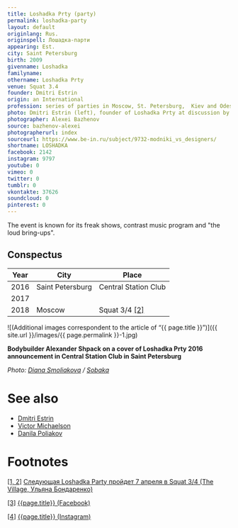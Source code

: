 ```yaml
---
title: Loshadka Prty (party)
permalink: loshadka-party
layout: default
originlang: Rus.
originspell: Лошадка-парти
appearing: Est.
city: Saint Petersburg
birth: 2009
givenname: Loshadka
familyname:
othername: Loshadka Prty
venue: Squat 3.4
founder: Dmitri Estrin
origin: an International
profession: series of parties in Moscow, St. Petersburg,  Kiev and Odessa
photo: Dmitri Estrin (left), founder of Loshadka Prty at discussion by Be-in.ru in 2010
photographer: Alexei Bazhenov
source: bazhenov-alexei
photographerurl: index
sourceurl: https://www.be-in.ru/subject/9732-modniki_vs_designers/
shortname: LOSHADKA
facebook: 2142
instagram: 9797
youtube: 0
vimeo: 0
twitter: 0
tumblr: 0
vkontakte: 37626
soundcloud: 0
pinterest: 0
---
```


The event is known for its freak shows, contrast music program and "the loud bring-ups".

## Conspectus

|Year|City|Place|
|-|-|-|
|2016|Saint Petersburg|Central Station Club|
|2017|||
|2018|Moscow|Squat 3/4 <span id="a2">[\[2\]](#f1)</span>|

![(Additional images correspondent to the article of “{{ page.title }}”)]({{ site.url }}/images/{{ page.permalink }}-1.jpg)

**Bodybuilder Alexander Shpack on a cover of Loshadka Prty 2016 announcement in Central Station Club in Saint Petersburg**

*Photo: [Diana Smoliakova](smoliakova-diana) / [Sobaka](http://www.sobaka.ru/images/image/00/70/40/41/_normal.jpeg)*

# See also

+ [Dmitri Estrin](estrin-dmitri)
+ [Victor Michaelson](michaelson-victor)
+ [Danila Poliakov](poliakov-danila)

# Footnotes

[[1, 2]](#a1) <span id="f1"></span> [Следующая Loshadka Party пройдет 7 апреля в Squat 3/4 (The Village, Ульяна Бондаренко)](http://www.the-village.ru/village/weekend/wknd-news/306567-loshadka-18)

[[3]](#a3) <span id="f3"></span> [{{page.title}} (Facebook)](https://www.facebook.com/superloshadka/)

[[4]](#a4) <span id="f4"></span> [{{page.title}} (Instagram)](https://www.instagram.com/loshadka.party/?hl=ru)
